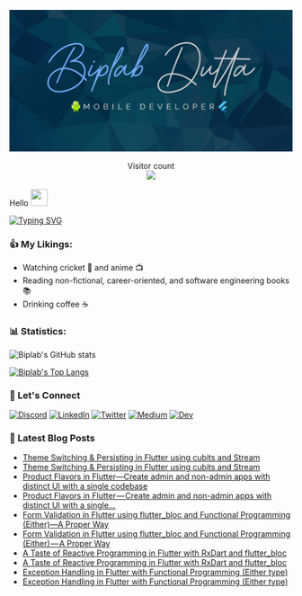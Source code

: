 <img src="https://raw.githubusercontent.com/Biplab-Dutta/Biplab-Dutta/main/assets/cover_image.jpeg"></img>

<p align="center"> 
  Visitor count<br>
  <img src="https://profile-counter.glitch.me/biplab-dutta/count.svg" />
</p>

Hello <img src="https://media.giphy.com/media/hvRJCLFzcasrR4ia7z/giphy.gif" width="30px" height="30px">

[![Typing SVG](https://readme-typing-svg.herokuapp.com?size=25&color=%2336BCF7&width=1020&lines=I'm+a+Computer+Science+Graduate+from+Nepal+👨‍🎓🇳🇵;Working+with+Flutter+and+native+Android+(Kotlin)+📱;I+write+blogs+on+flutter-specific+topics+✍️;I've+over+2+years+of+flutter+experience+🧔)](https://git.io/typing-svg)


### 👍️ My Likings:
* Watching cricket 🏏 and anime 📺️
* Reading non-fictional, career-oriented, and software engineering books 📚️
* Drinking coffee ☕️


### 📊 Statistics:
![Biplab's GitHub stats](https://github-readme-stats.vercel.app/api?username=Biplab-Dutta&show_icons=true&theme=radical)

[![Biplab's Top Langs](https://github-readme-stats.vercel.app/api/top-langs/?username=Biplab-Dutta&layout=compact&theme=radical)](https://github.com/anuraghazra/github-readme-stats)


### 🔗 Let's Connect

[![Discord](https://img.shields.io/badge/Discord-7289DA?style=for-the-badge&logo=discord&logoColor=white)](https://discordapp.com/users/506161072143728671)
[![LinkedIn](https://img.shields.io/badge/LinkedIn-0077B5?style=for-the-badge&logo=linkedin&logoColor=white)](https://www.linkedin.com/in/biplab-dutta-43774717a/)
[![Twitter](https://img.shields.io/badge/Twitter-1DA1F2?style=for-the-badge&logo=twitter&logoColor=white)](https://twitter.com/b_plab98)
[![Medium](https://img.shields.io/badge/Medium-12100E?style=for-the-badge&logo=medium&logoColor=white)](https://medium.com/@biplabdutta2055)
[![Dev](https://img.shields.io/badge/dev-0A0A0A?style=for-the-badge&logo=devdotto&logoColor=white)](https://dev.to/b_plab98)


### 📙 Latest Blog Posts
<!-- BLOG-POST-LIST:START -->
- [Theme Switching &amp; Persisting in Flutter using cubits and Stream](https://dev.to/b_plab98/theme-switching-persisting-in-flutter-using-cubits-and-stream-5553)
- [Theme Switching &amp; Persisting in Flutter using cubits and Stream](https://biplabdutta2055.medium.com/theme-switching-persisting-in-flutter-using-cubits-and-stream-3af896116388?source=rss-351a2cbcf692------2)
- [Product Flavors in Flutter—Create admin and non-admin apps with distinct UI with a single codebase](https://dev.to/b_plab98/product-flavors-in-flutter-create-admin-and-non-admin-apps-with-distinct-ui-with-a-single-codebase-kef)
- [Product Flavors in Flutter — Create admin and non-admin apps with distinct UI with a single…](https://biplabdutta2055.medium.com/product-flavors-in-flutter-create-admin-and-non-admin-apps-with-distinct-ui-with-a-single-149d620e55c8?source=rss-351a2cbcf692------2)
- [Form Validation in Flutter using flutter_bloc and Functional Programming &lpar;Either&rpar;—A Proper Way](https://dev.to/b_plab98/form-validation-in-flutter-using-flutterbloc-and-functional-programming-either-a-proper-way-397g)
- [Form Validation in Flutter using flutter_bloc and Functional Programming &lpar;Either&rpar; — A Proper Way](https://biplabdutta2055.medium.com/form-validation-in-flutter-using-flutter-bloc-and-functional-programming-either-a-proper-way-9d726e28ae52?source=rss-351a2cbcf692------2)
- [A Taste of Reactive Programming in Flutter with RxDart and flutter_bloc](https://dev.to/b_plab98/a-taste-of-reactive-programming-in-flutter-with-rxdart-and-flutterbloc-3p12)
- [A Taste of Reactive Programming in Flutter with RxDart and flutter_bloc](https://biplabdutta2055.medium.com/a-taste-of-reactive-programming-in-flutter-with-rxdart-and-flutter-bloc-72283c080737?source=rss-351a2cbcf692------2)
- [Exception Handling in Flutter with Functional Programming &lpar;Either type&rpar;](https://dev.to/b_plab98/exception-handling-in-flutter-with-functional-programming-dartz-34cb)
- [Exception Handling in Flutter with Functional Programming &lpar;Either type&rpar;](https://biplabdutta2055.medium.com/network-requests-in-flutter-with-dio-and-functional-programming-78d81e532dde?source=rss-351a2cbcf692------2)
<!-- BLOG-POST-LIST:END -->
